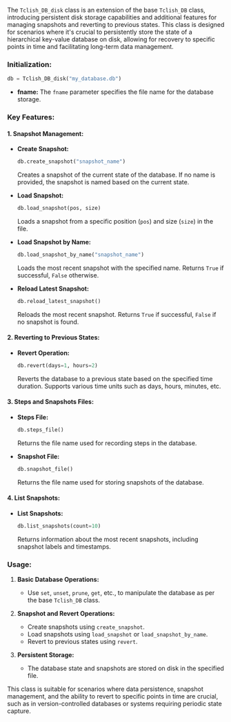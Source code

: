 The `Tclish_DB_disk` class is an extension of the base `Tclish_DB` class, introducing persistent disk storage capabilities and additional features for managing snapshots and reverting to previous states. This class is designed for scenarios where it's crucial to persistently store the state of a hierarchical key-value database on disk, allowing for recovery to specific points in time and facilitating long-term data management.

### Initialization:

```python
db = Tclish_DB_disk("my_database.db")
```

- **fname:** The `fname` parameter specifies the file name for the database storage.

### Key Features:

#### 1. **Snapshot Management:**

   - **Create Snapshot:**
     ```python
     db.create_snapshot("snapshot_name")
     ```
     Creates a snapshot of the current state of the database. If no name is provided, the snapshot is named based on the current state.

   - **Load Snapshot:**
     ```python
     db.load_snapshot(pos, size)
     ```
     Loads a snapshot from a specific position (`pos`) and size (`size`) in the file.

   - **Load Snapshot by Name:**
     ```python
     db.load_snapshot_by_name("snapshot_name")
     ```
     Loads the most recent snapshot with the specified name. Returns `True` if successful, `False` otherwise.

   - **Reload Latest Snapshot:**
     ```python
     db.reload_latest_snapshot()
     ```
     Reloads the most recent snapshot. Returns `True` if successful, `False` if no snapshot is found.

#### 2. **Reverting to Previous States:**

   - **Revert Operation:**
     ```python
     db.revert(days=1, hours=2)
     ```
     Reverts the database to a previous state based on the specified time duration. Supports various time units such as days, hours, minutes, etc.

#### 3. **Steps and Snapshots Files:**

   - **Steps File:**
     ```python
     db.steps_file()
     ```
     Returns the file name used for recording steps in the database.

   - **Snapshot File:**
     ```python
     db.snapshot_file()
     ```
     Returns the file name used for storing snapshots of the database.

#### 4. **List Snapshots:**

   - **List Snapshots:**
     ```python
     db.list_snapshots(count=10)
     ```
     Returns information about the most recent snapshots, including snapshot labels and timestamps.

### Usage:

1. **Basic Database Operations:**
   - Use `set`, `unset`, `prune`, `get`, etc., to manipulate the database as per the base `Tclish_DB` class.

2. **Snapshot and Revert Operations:**
   - Create snapshots using `create_snapshot`.
   - Load snapshots using `load_snapshot` or `load_snapshot_by_name`.
   - Revert to previous states using `revert`.

3. **Persistent Storage:**
   - The database state and snapshots are stored on disk in the specified file.

This class is suitable for scenarios where data persistence, snapshot management, and the ability to revert to specific points in time are crucial, such as in version-controlled databases or systems requiring periodic state capture.